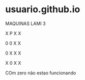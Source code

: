 # usuario.github.io

MAQUINAS LAMI 3

X P   X X

0 0   X X

0 X   X X

X 0   X X


COm zero não estao funcionando
